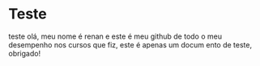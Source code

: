 # Teste
teste
olá, meu nome é renan e este é meu github de todo o meu desempenho nos cursos que fiz, este é apenas um docum ento de teste, obrigado!

